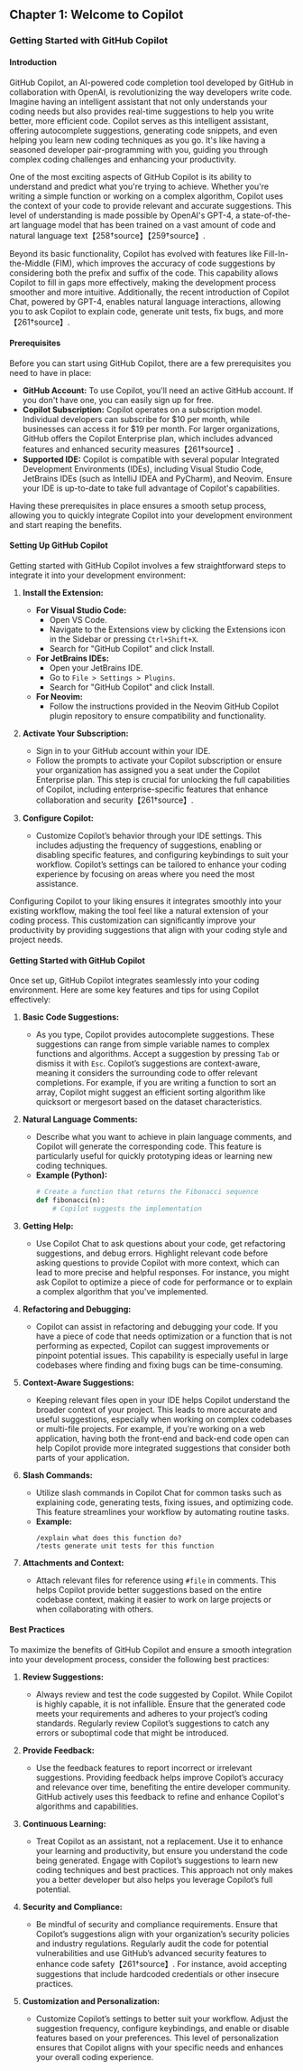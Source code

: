 ## Chapter 1: Welcome to Copilot

### Getting Started with GitHub Copilot

#### Introduction

GitHub Copilot, an AI-powered code completion tool developed by GitHub in collaboration with OpenAI, is revolutionizing the way developers write code. Imagine having an intelligent assistant that not only understands your coding needs but also provides real-time suggestions to help you write better, more efficient code. Copilot serves as this intelligent assistant, offering autocomplete suggestions, generating code snippets, and even helping you learn new coding techniques as you go. It's like having a seasoned developer pair-programming with you, guiding you through complex coding challenges and enhancing your productivity.

One of the most exciting aspects of GitHub Copilot is its ability to understand and predict what you're trying to achieve. Whether you're writing a simple function or working on a complex algorithm, Copilot uses the context of your code to provide relevant and accurate suggestions. This level of understanding is made possible by OpenAI's GPT-4, a state-of-the-art language model that has been trained on a vast amount of code and natural language text【258†source】【259†source】.

Beyond its basic functionality, Copilot has evolved with features like Fill-In-the-Middle (FIM), which improves the accuracy of code suggestions by considering both the prefix and suffix of the code. This capability allows Copilot to fill in gaps more effectively, making the development process smoother and more intuitive. Additionally, the recent introduction of Copilot Chat, powered by GPT-4, enables natural language interactions, allowing you to ask Copilot to explain code, generate unit tests, fix bugs, and more【261†source】.

#### Prerequisites

Before you can start using GitHub Copilot, there are a few prerequisites you need to have in place:

- **GitHub Account:** To use Copilot, you'll need an active GitHub account. If you don't have one, you can easily sign up for free.
- **Copilot Subscription:** Copilot operates on a subscription model. Individual developers can subscribe for $10 per month, while businesses can access it for $19 per month. For larger organizations, GitHub offers the Copilot Enterprise plan, which includes advanced features and enhanced security measures【261†source】.
- **Supported IDE:** Copilot is compatible with several popular Integrated Development Environments (IDEs), including Visual Studio Code, JetBrains IDEs (such as IntelliJ IDEA and PyCharm), and Neovim. Ensure your IDE is up-to-date to take full advantage of Copilot's capabilities.

Having these prerequisites in place ensures a smooth setup process, allowing you to quickly integrate Copilot into your development environment and start reaping the benefits.

#### Setting Up GitHub Copilot

Getting started with GitHub Copilot involves a few straightforward steps to integrate it into your development environment:

1. **Install the Extension:**
   - **For Visual Studio Code:**
     - Open VS Code.
     - Navigate to the Extensions view by clicking the Extensions icon in the Sidebar or pressing `Ctrl+Shift+X`.
     - Search for "GitHub Copilot" and click Install.
   - **For JetBrains IDEs:**
     - Open your JetBrains IDE.
     - Go to `File > Settings > Plugins`.
     - Search for "GitHub Copilot" and click Install.
   - **For Neovim:**
     - Follow the instructions provided in the Neovim GitHub Copilot plugin repository to ensure compatibility and functionality.

2. **Activate Your Subscription:**
   - Sign in to your GitHub account within your IDE.
   - Follow the prompts to activate your Copilot subscription or ensure your organization has assigned you a seat under the Copilot Enterprise plan. This step is crucial for unlocking the full capabilities of Copilot, including enterprise-specific features that enhance collaboration and security【261†source】.

3. **Configure Copilot:**
   - Customize Copilot’s behavior through your IDE settings. This includes adjusting the frequency of suggestions, enabling or disabling specific features, and configuring keybindings to suit your workflow. Copilot’s settings can be tailored to enhance your coding experience by focusing on areas where you need the most assistance.

Configuring Copilot to your liking ensures it integrates smoothly into your existing workflow, making the tool feel like a natural extension of your coding process. This customization can significantly improve your productivity by providing suggestions that align with your coding style and project needs.

#### Getting Started with GitHub Copilot

Once set up, GitHub Copilot integrates seamlessly into your coding environment. Here are some key features and tips for using Copilot effectively:

1. **Basic Code Suggestions:**
   - As you type, Copilot provides autocomplete suggestions. These suggestions can range from simple variable names to complex functions and algorithms. Accept a suggestion by pressing `Tab` or dismiss it with `Esc`. Copilot’s suggestions are context-aware, meaning it considers the surrounding code to offer relevant completions. For example, if you are writing a function to sort an array, Copilot might suggest an efficient sorting algorithm like quicksort or mergesort based on the dataset characteristics.

2. **Natural Language Comments:**
   - Describe what you want to achieve in plain language comments, and Copilot will generate the corresponding code. This feature is particularly useful for quickly prototyping ideas or learning new coding techniques.
   - **Example (Python):**
     ```python
     # Create a function that returns the Fibonacci sequence
     def fibonacci(n):
         # Copilot suggests the implementation
     ```

3. **Getting Help:**
   - Use Copilot Chat to ask questions about your code, get refactoring suggestions, and debug errors. Highlight relevant code before asking questions to provide Copilot with more context, which can lead to more precise and helpful responses. For instance, you might ask Copilot to optimize a piece of code for performance or to explain a complex algorithm that you've implemented.

4. **Refactoring and Debugging:**
   - Copilot can assist in refactoring and debugging your code. If you have a piece of code that needs optimization or a function that is not performing as expected, Copilot can suggest improvements or pinpoint potential issues. This capability is especially useful in large codebases where finding and fixing bugs can be time-consuming.

5. **Context-Aware Suggestions:**
   - Keeping relevant files open in your IDE helps Copilot understand the broader context of your project. This leads to more accurate and useful suggestions, especially when working on complex codebases or multi-file projects. For example, if you're working on a web application, having both the front-end and back-end code open can help Copilot provide more integrated suggestions that consider both parts of your application.

6. **Slash Commands:**
   - Utilize slash commands in Copilot Chat for common tasks such as explaining code, generating tests, fixing issues, and optimizing code. This feature streamlines your workflow by automating routine tasks.
   - **Example:**
     ```plaintext
     /explain what does this function do?
     /tests generate unit tests for this function
     ```

7. **Attachments and Context:**
   - Attach relevant files for reference using `#file` in comments. This helps Copilot provide better suggestions based on the entire codebase context, making it easier to work on large projects or when collaborating with others.

#### Best Practices

To maximize the benefits of GitHub Copilot and ensure a smooth integration into your development process, consider the following best practices:

1. **Review Suggestions:**
   - Always review and test the code suggested by Copilot. While Copilot is highly capable, it is not infallible. Ensure that the generated code meets your requirements and adheres to your project’s coding standards. Regularly review Copilot’s suggestions to catch any errors or suboptimal code that might be introduced.

2. **Provide Feedback:**
   - Use the feedback features to report incorrect or irrelevant suggestions. Providing feedback helps improve Copilot’s accuracy and relevance over time, benefiting the entire developer community. GitHub actively uses this feedback to refine and enhance Copilot's algorithms and capabilities.

3. **Continuous Learning:**
   - Treat Copilot as an assistant, not a replacement. Use it to enhance your learning and productivity, but ensure you understand the code being generated. Engage with Copilot’s suggestions to learn new coding techniques and best practices. This approach not only makes you a better developer but also helps you leverage Copilot’s full potential.

4. **Security and Compliance:**
   - Be mindful of security and compliance requirements. Ensure that Copilot’s suggestions align with your organization’s security policies and industry regulations. Regularly audit the code for potential vulnerabilities and use GitHub’s advanced security features to enhance code safety【261†source】. For instance, avoid accepting suggestions that include hardcoded credentials or other insecure practices.

5. **Customization and Personalization:**
   - Customize Copilot’s settings to better suit your workflow. Adjust the suggestion frequency, configure keybindings, and enable or disable features based on your preferences. This level of personalization ensures that Copilot aligns with your specific needs and enhances your overall coding experience.
